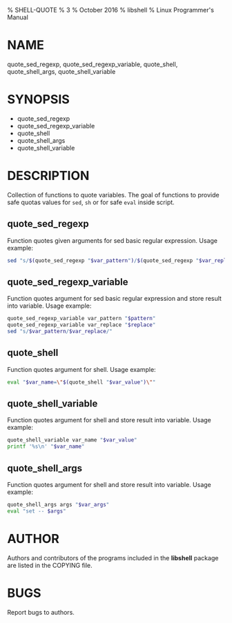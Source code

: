 % SHELL-QUOTE
% 3
% October 2016
% libshell
% Linux Programmer's Manual

# NAME #

quote_sed_regexp, quote_sed_regexp_variable, quote_shell, quote_shell_args, quote_shell_variable

# SYNOPSIS #

- quote_sed_regexp
- quote_sed_regexp_variable
- quote_shell
- quote_shell_args
- quote_shell_variable

# DESCRIPTION #
Collection of functions to quote variables. The goal of functions to provide safe quotas values for
`sed`, `sh` or for safe `eval` inside script.

## quote_sed_regexp ##
Function quotes given arguments for sed basic regular expression.
Usage example:
```bash
sed "s/$(quote_sed_regexp "$var_pattern")/$(quote_sed_regexp "$var_replacement")/"
```

## quote_sed_regexp_variable ##
Function quotes argument for sed basic regular expression and store result into variable.
Usage example:
```bash
quote_sed_regexp_variable var_pattern "$pattern"
quote_sed_regexp_variable var_replace "$replace"
sed "s/$var_pattern/$var_replace/"
```

## quote_shell ##
Function quotes argument for shell.
Usage example: 
```bash
eval "$var_name=\"$(quote_shell "$var_value")\""
```

## quote_shell_variable ##
Function quotes argument for shell and store result into variable.
Usage example:
```bash
quote_shell_variable var_name "$var_value"
printf '%s\n' "$var_name"
```

## quote_shell_args ##
Function quotes argument for shell and store result into variable.
Usage example:
```bash
quote_shell_args args "$var_args"
eval "set -- $args"
```

# AUTHOR #
Authors and contributors of the programs included in the **libshell** package are listed
in the COPYING file.

# BUGS #
Report bugs to authors.

